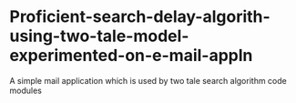 # Proficient-search-delay-algorith-using-two-tale-model-experimented-on-e-mail-appln
A simple mail application which is used by two tale search algorithm
code modules
